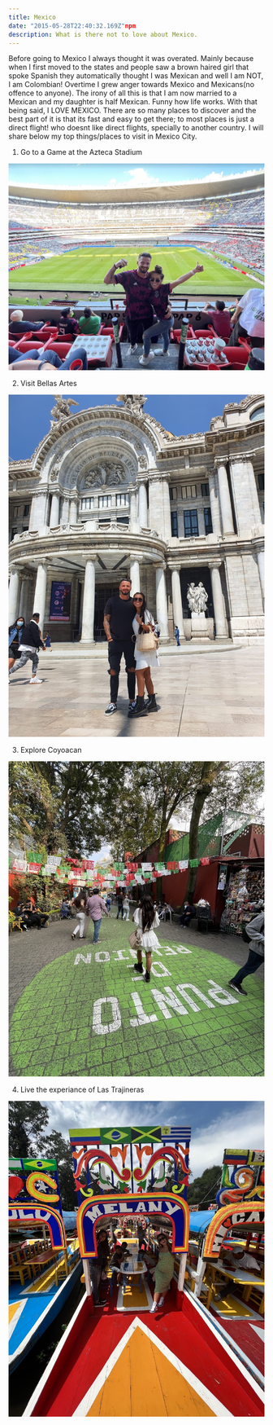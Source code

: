 ```yaml
---
title: Mexico
date: "2015-05-28T22:40:32.169Z"npm
description: What is there not to love about Mexico.
---
```


Before going to Mexico I always thought it was overated. Mainly because when I first moved to the states and people saw a brown haired girl that spoke Spanish they automatically thought I was Mexican and well I am NOT, I am Colombian! Overtime I grew anger towards Mexico and Mexicans(no offence to anyone). The irony of all this is that I am now married to a Mexican and my daughter is half Mexican. Funny how life works. With that being said, I LOVE MEXICO. 
There are so many places to discover and the best part of it is that its fast and easy to get there; to most places is just a direct flight! who doesnt like direct flights, specially to another country.
I will share below my top things/places to visit in Mexico City.

1.  Go to a Game at the Azteca Stadium

![Guatape, Medellin](./azteca.jpg)

2.  Visit Bellas Artes

![Guatape, Medellin](./bellasartes.jpg)


3.  Explore Coyoacan

![Guatape, Medellin](./coyoacan.jpg)


4.  Live the experiance of Las Trajineras

![Guatape, Medellin](./trajineras.jpg)
